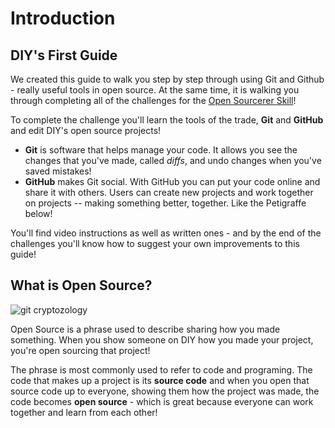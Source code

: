# Introduction

## DIY's First Guide

We created this guide to walk you step by step through using Git and Github - really useful tools in open source. At the same time, it is walking you through completing all of the challenges for the [Open Sourcerer Skill](http://www.diy.org/skills/opensourcerer)!

To complete the challenge you'll learn the tools of the trade, **Git** and **GitHub** and edit DIY's open source projects!

* **Git** is software that helps manage your code. It allows you see the changes that you've made, called *diffs*, and undo changes when you've saved mistakes! 
* **GitHub** makes Git social. With GitHub you can put your code online and share it with others. Users can create new projects and work together on projects -- making something better, together. Like the Petigraffe below!

You'll find video instructions as well as written ones - and by the end of the challenges you'll know how to suggest your own improvements to this guide!

## What is Open Source?

![git cryptozology](http://diy-visualpedia.s3.amazonaws.com/git-graphic-01.png "animal collaboration")

Open Source is a phrase used to describe sharing how you made something. When you show someone on DIY how you made your project, you're open sourcing that project! 

The phrase is most commonly used to refer to code and programing. The code that makes up a project is its **source code** and when you open that source code up to everyone, showing them how the project was made, the code becomes **open source** - which is great because everyone can work together and learn from each other!